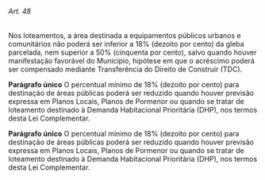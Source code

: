 
###### Art. 48
Nos loteamentos, a área destinada a equipamentos públicos urbanos e comunitários não poderá ser inferior a 18% (dezoito por cento) da gleba parcelada, nem superior a 50% (cinquenta por cento), salvo quando houver manifestação favorável do Município, hipótese em que o acréscimo poderá ser compensado mediante Transferência do Direito de Construir (TDC).

**Parágrafo único** O percentual mínimo de 18% (dezoito por cento) para destinação de áreas públicas poderá ser reduzido quando houver previsão expressa em Planos Locais, Planos de Pormenor ou quando se tratar de loteamento destinado à Demanda Habitacional Prioritária (DHP), nos termos desta Lei Complementar.

**Parágrafo único** O percentual mínimo de 18% (dezoito por cento) para destinação de áreas públicas poderá ser reduzido quando houver previsão expressa em Planos Locais, Planos de Pormenor ou quando se tratar de loteamento destinado à Demanda Habitacional Prioritária (DHP), nos termos desta Lei Complementar.

